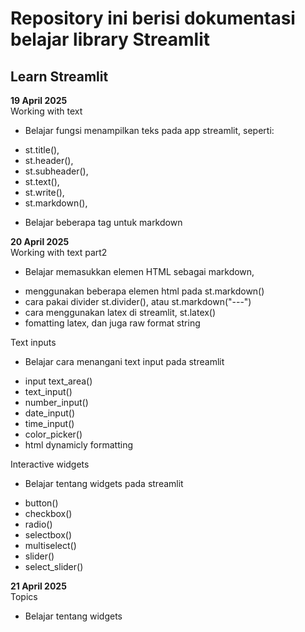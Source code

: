 # Repository ini berisi dokumentasi belajar library Streamlit

## Learn Streamlit
**19 April 2025** <br>
Working with text
* Belajar fungsi menampilkan teks pada app streamlit, seperti:
- st.title(),
- st.header(),
- st.subheader(),
- st.text(),
- st.write(),
- st.markdown(),
* Belajar beberapa tag untuk markdown

**20 April 2025** <br>
Working with text part2
* Belajar memasukkan elemen HTML sebagai markdown,
- menggunakan beberapa elemen html pada st.markdown()
- cara pakai divider st.divider(), atau st.markdown("---")
- cara menggunakan latex di streamlit, st.latex()
- fomatting latex, dan juga raw format string

Text inputs
* Belajar cara menangani text input pada streamlit
- input text_area()
- text_input()
- number_input()
- date_input()
- time_input()
- color_picker()
- html dynamicly formatting

Interactive widgets
* Belajar tentang widgets pada streamlit
- button()
- checkbox()
- radio()
- selectbox()
- multiselect()
- slider()
- select_slider()

**21 April 2025** <br>
Topics
* Belajar tentang widgets